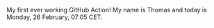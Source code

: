My first ever working GitHub Action!
My name is Thomas and today is Monday, 26 February, 07:05 CET. 
